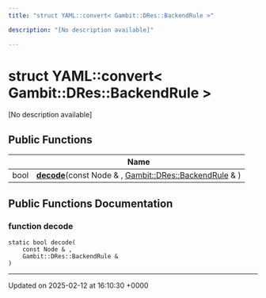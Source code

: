 ```yaml
---
title: "struct YAML::convert< Gambit::DRes::BackendRule >"

description: "[No description available]"

---
```


# struct YAML::convert< Gambit::DRes::BackendRule >



[No description available]

## Public Functions

|                | Name           |
| -------------- | -------------- |
| bool | **[decode](/documentation/code/classes/structyaml_1_1convert_3_01gambit_1_1dres_1_1backendrule_01_4/#function-decode)**(const Node & , [Gambit::DRes::BackendRule](/documentation/code/classes/structgambit_1_1dres_1_1backendrule/) & ) |

## Public Functions Documentation

### function decode

```
static bool decode(
    const Node & ,
    Gambit::DRes::BackendRule & 
)
```


-------------------------------

Updated on 2025-02-12 at 16:10:30 +0000